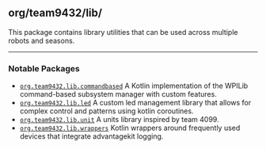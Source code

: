 ## org/team9432/lib/

This package contains library utilities that can be used across multiple robots and seasons.

---

### Notable Packages

- [`org.team9432.lib.commandbased`](commandbased) A Kotlin implementation of the WPILib command-based subsystem manager
  with custom features.
- [`org.team9432.lib.led`](led) A custom led management library that allows for complex control and patterns using
  kotlin coroutines.
- [`org.team9432.lib.unit`](unit) A units library inspired by team 4099.
- [`org.team9432.lib.wrappers`](wrappers) Kotlin wrappers around frequently used devices that integrate advantagekit
  logging.